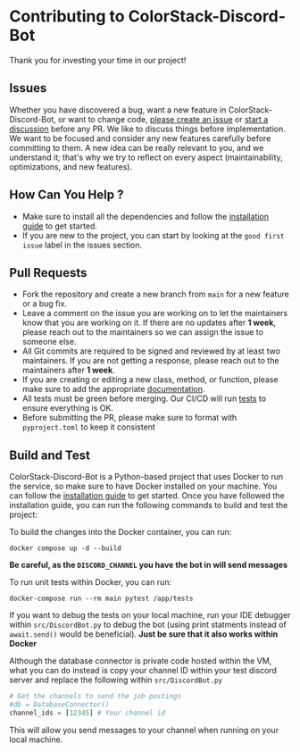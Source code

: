 # Contributing to ColorStack-Discord-Bot

Thank you for investing your time in our project!

## Issues

Whether you have discovered a bug, want a new feature in ColorStack-Discord-Bot, or want to change code, [please create an issue](https://github.com/colorstackatuw/ColorStack-Discord-Bot/issues) or [start a discussion](https://github.com/colorstackatuw/ColorStack-Discord-Bot/discussions)
before any PR. We like to discuss things before implementation. We want to be focused and consider any new features carefully before committing to them. A new idea can be really relevant to you, and we understand it; that's why we try to reflect on every aspect (maintainability, optimizations, and new features).

## How Can You Help ?

- Make sure to install all the dependencies and follow the [installation guide](https://github.com/colorstackatuw/ColorStack-Discord-Bot/blob/main/INSTALLATION.md) to get started.
- If you are new to the project, you can start by looking at the `good first issue` label in the issues section.

## Pull Requests

- Fork the repository and create a new branch from `main` for a new feature or a bug fix.
- Leave a comment on the issue you are working on to let the maintainers know that you are working on it. If there are no updates after **1 week**, please reach out to the maintainers so we can assign the issue to someone else.
- All Git commits are required to be signed and reviewed by at least two maintainers. If you are not getting a response, please reach out to the maintainers after **1 week**.
- If you are creating or editing a new class, method, or function, please make sure to add the appropriate [documentation](https://github.com/colorstackatuw/ColorStack-Discord-Bot/blob/main/DOCUMENTATION.md).
- All tests must be green before merging. Our CI/CD will run [tests](https://github.com/colorstackatuw/ColorStack-Discord-Bot/actions) to ensure everything is OK.
- Before submitting the PR, please make sure to format with `pyproject.toml` to keep it consistent

## Build and Test

ColorStack-Discord-Bot is a Python-based project that uses Docker to run the service, so make sure to have Docker installed on your machine. You can follow the [installation guide](https://github.com/colorstackatuw/ColorStack-Discord-Bot/blob/main/DOCUMENTATION.md#installation) to get started. Once you have followed the installation guide, you can run the following commands to build and test the project:

To build the changes into the Docker container, you can run:

```
docker compose up -d --build
```

**Be careful, as the `DISCORD_CHANNEL` you have the bot in will send messages**

To run unit tests within Docker, you can run:

```
docker-compose run --rm main pytest /app/tests
```

If you want to debug the tests on your local machine, run your IDE debugger within `src/DiscordBot.py` to debug the bot (using print statments instead of `await.send()` would be beneficial). **Just be sure that it also works within Docker**

Although the database connector is private code hosted within the VM, what you can do instead is copy your channel ID within your test discord server and replace the following within `src/DiscordBot.py`

```python
# Get the channels to send the job postings
#db = DatabaseConnector()
channel_ids = [12345] # Your channel id
```

This will allow you send messages to your channel when running on your local machine.
